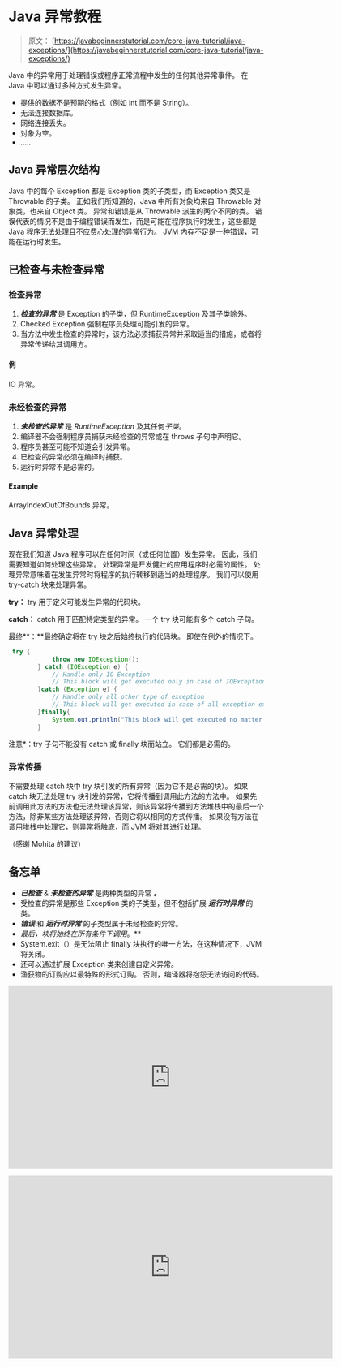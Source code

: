 # Java 异常教程

> 原文： [https://javabeginnerstutorial.com/core-java-tutorial/java-exceptions/](https://javabeginnerstutorial.com/core-java-tutorial/java-exceptions/)

Java 中的异常用于处理错误或程序正常流程中发生的任何其他异常事件。 在 Java 中可以通过多种方式发生异常。

*   提供的数据不是预期的格式（例如 int 而不是 String）。
*   无法连接数据库。
*   网络连接丢失。
*   对象为空。
*   …..

## Java 异常层次结构

Java 中的每个 Exception 都是 Exception 类的子类型，而 Exception 类又是 Throwable 的子类。 正如我们所知道的，Java 中所有对象均来自 Throwable 对象类，也来自 Object 类。 异常和错误是从 Throwable 派生的两个不同的类。 错误代表的情况不是由于编程错误而发生，而是可能在程序执行时发生，这些都是 Java 程序无法处理且不应费心处理的异常行为。 JVM 内存不足是一种错误，可能在运行时发生。

## 已检查与未检查异常

### 检查异常

1.  ***检查的异常*** 是 Exception 的子类，但 RuntimeException 及其子类除外。
2.  Checked Exception 强制程序员处理可能引发的异常。
3.  当方法中发生检查的异常时，该方法必须捕获异常并采取适当的措施，或者将异常传递给其调用方。

#### 例

IO 异常。

### 未经检查的异常

1.  ***未检查的异常*** 是 *RuntimeException* 及其任何*子类*。
2.  编译器不会强制程序员捕获未经检查的异常或在 throws 子句中声明它。
3.  程序员甚至可能不知道会引发异常。
4.  已检查的异常必须在编译时捕获。
5.  运行时异常不是必需的。

#### Example

ArrayIndexOutOfBounds 异常。

## Java 异常处理

现在我们知道 Java 程序可以在任何时间（或任何位置）发生异常。 因此，我们需要知道如何处理这些异常。 处理异常是开发健壮的应用程序时必需的属性。 处理异常意味着在发生异常时将程序的执行转移到适当的处理程序。 我们可以使用 try-catch 块来处理异常。

**try：** try 用于定义可能发生异常的代码块。

**catch：** catch 用于匹配特定类型的异常。 一个 try 块可能有多个 catch 子句。

最终**：**最终确定将在 try 块之后始终执行的代码块。 即使在例外的情况下。

```java
 try {
			throw new IOException();
		} catch (IOException e) {
			// Handle only IO Exception
			// This block will get executed only in case of IOException
		}catch (Exception e) {
			// Handle only all other type of exception
			// This block will get executed in case of all exception except IOException
		}finally{
			System.out.println("This block will get executed no matter exception occur or not");
		}
```

注意*：try 子句不能没有 catch 或 finally 块而站立。 它们都是必需的。

### 异常传播

不需要处理 catch 块中 try 块引发的所有异常（因为它不是必需的块）。 如果 catch 块无法处理 try 块引发的异常，它将传播到调用此方法的方法中。 如果先前调用此方法的方法也无法处理该异常，则该异常将传播到方法堆栈中的最后一个方法，除非某些方法处理该异常，否则它将以相同的方式传播。 如果没有方法在调用堆栈中处理它，则异常将触底，而 JVM 将对其进行处理。

（感谢 Mohita 的建议）

## 备忘单

*   ***已检查*** & ***未检查的异常*** 是两种类型的异常 ***。***
*   受检查的异常是那些 Exception 类的子类型，但不包括扩展 ***运行时异常*** 的类。
*   ***错误*** 和 ***运行时异常*** 的子类型属于未经检查的异常。
*   *最后，*块将始终在所有条件下调用**。**
*   System.exit（）是无法阻止 finally 块执行的唯一方法，在这种情况下，JVM 将关闭。
*   还可以通过扩展 Exception 类来创建自定义异常。
*   渔获物的订购应以最特殊的形式订购。 否则，编译器将抱怨无法访问的代码。

<noscript><iframe allow="accelerometer; autoplay; encrypted-media; gyroscope; picture-in-picture" allowfullscreen="" frameborder="0" height="360" src="https://www.youtube.com/embed/bpHcP14Onp4?start=1&amp;feature=oembed" title="Java Try Catch Finally" width="640"></iframe></noscript>

<noscript><iframe allow="accelerometer; autoplay; encrypted-media; gyroscope; picture-in-picture" allowfullscreen="" frameborder="0" height="360" src="https://www.youtube.com/embed/bYY6SWnMpz4?start=1&amp;feature=oembed" title="Java Exception hierarchy" width="640"></iframe></noscript>

